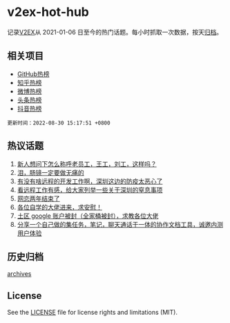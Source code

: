 # v2ex-hot-hub

 记录[V2EX](https://www.v2ex.com/)从 2021-01-06 日至今的热门话题。每小时抓取一次数据，按天[归档](archives)。
 
 ## 相关项目

- [GitHub热榜](https://github.com/snaildev/github-hot-hub)
- [知乎热榜](https://github.com/snaildev/zhihu-hot-hub)
- [微博热榜](https://github.com/snaildev/weibo-hot-hub)
- [头条热榜](https://github.com/snaildev/toutiao-hot-hub)
- [抖音热榜](https://github.com/snaildev/douyin-hot-hub)


 `更新时间：2022-08-30 15:17:51 +0800`

## 热议话题

1. [新人想问下怎么称呼老员工，王工，刘工，这样吗？](https://www.v2ex.com/t/876341)
1. [泪，肠镜一定要做无痛的](https://www.v2ex.com/t/876216)
1. [有没有啥远程的开发工作啊，深圳这边的防疫太恶心了](https://www.v2ex.com/t/876314)
1. [看远程工作有感，给大家列举一些关于深圳的窒息事项](https://www.v2ex.com/t/876427)
1. [网恋两年结束了](https://www.v2ex.com/t/876450)
1. [各位自学的大佬进来，求安慰！](https://www.v2ex.com/t/876325)
1. [土区 google 账户被封（全家桶被封），求教各位大佬](https://www.v2ex.com/t/876226)
1. [分享一个自己做的集任务，笔记，聊天通话于一体的协作文档工具，诚邀内测用户体验](https://www.v2ex.com/t/876217)

## 历史归档

[archives](archives)

## License

See the [LICENSE](LICENSE) file for license rights and limitations (MIT).
